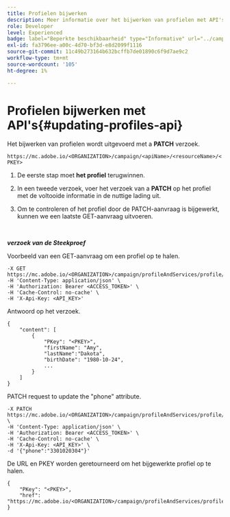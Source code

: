 ```yaml
---
title: Profielen bijwerken
description: Meer informatie over het bijwerken van profielen met API's
role: Developer
level: Experienced
badge: label="Beperkte beschikbaarheid" type="Informative" url="../campaign-standard-migration-home.md" tooltip="Beperkt tot gemigreerde Campaign Standard-gebruikers"
exl-id: fa3796ee-a00c-4d70-bf3d-e8d2099f1116
source-git-commit: 11c49b273164b632bcffb7de01890c6f9d7ae9c2
workflow-type: tm+mt
source-wordcount: '105'
ht-degree: 1%

---
```


# Profielen bijwerken met API&#39;s{#updating-profiles-api}

Het bijwerken van profielen wordt uitgevoerd met a **PATCH** verzoek.

`https://mc.adobe.io/<ORGANIZATION>/campaign/<apiName>/<resourceName>/<PKEY>`

1. De eerste stap moet **het profiel** terugwinnen.

1. In een tweede verzoek, voer het verzoek van a **PATCH** op het profiel met de voltooide informatie in de nuttige lading uit.

1. Om te controleren of het profiel door de PATCH-aanvraag is bijgewerkt, kunnen we een laatste GET-aanvraag uitvoeren.

<br/>

***verzoek van de Steekproef***

Voorbeeld van een GET-aanvraag om een profiel op te halen.

```
-X GET https://mc.adobe.io/<ORGANIZATION>/campaign/profileAndServices/profile/<PKEY>\
-H 'Content-Type: application/json' \
-H 'Authorization: Bearer <ACCESS_TOKEN>' \
-H 'Cache-Control: no-cache' \
-H 'X-Api-Key: <API_KEY>'
```

Antwoord op het verzoek.

```
{
    "content": [
        {
            "PKey": "<PKEY>",
            "firstName": "Amy",
            "lastName":"Dakota",
            "birthDate": "1980-10-24",
            ...
        }
    ]
}
```

PATCH request to update the &quot;phone&quot; attribute.

```
-X PATCH https://mc.adobe.io/<ORGANIZATION>/campaign/profileAndServices/profile/<PKEY> \
-H 'Content-Type: application/json' \
-H 'Authorization: Bearer <ACCESS_TOKEN>' \
-H 'Cache-Control: no-cache' \
-H 'X-Api-Key: <API_KEY>' \
-d '{"phone":"3301020304"}'
```

De URL en PKEY worden geretourneerd om het bijgewerkte profiel op te halen.

```
{
    "PKey": "<PKEY>",
    "href": "https://mc.adobe.io/<ORGANIZATION>/campaign/profileAndServices/profile/@2v1dr3ZKJveMDhAdh0MPnh9hNQQ93qb7AW6BNVVKknjwXvTZRBAgUqz1SNcB4ZndgjqOofx3BwBZYBftlmObISoM3rs"
}
```

